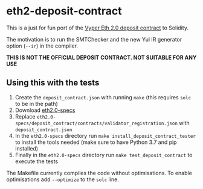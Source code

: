 # eth2-deposit-contract

This is a just for fun port of the [Vyper Eth 2.0 deposit contract](https://github.com/ethereum/eth2.0-specs/blob/dev/deposit_contract/contracts/validator_registration.vy) to Solidity.

The motivation is to run the SMTChecker and the new Yul IR generator option (`--ir`) in the compiler.

**THIS IS NOT THE OFFICIAL DEPOSIT CONTRACT. NOT SUITABLE FOR ANY USE**

## Using this with the tests

1. Create the `deposit_contract.json` with running `make` (this requires `solc` to be in the path)
2. Download [eth2.0-specs](https://github.com/ethereum/eth2.0-specs)
3. Replace `eth2.0-specs/deposit_contract/contracts/validator_registration.json` with `deposit_contract.json`
4. In the `eth2.0-specs` directory run `make install_deposit_contract_tester` to install the tools needed (make sure to have Python 3.7 and pip installed)
5. Finally in the `eth2.0-specs` directory run `make test_deposit_contract` to execute the tests

The Makefile currently compiles the code without optimisations. To enable optimisations add `--optimize` to the `solc` line.
